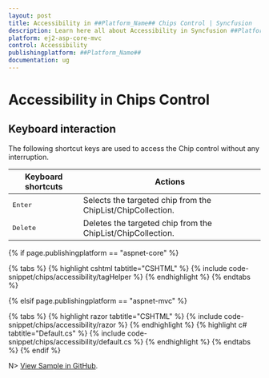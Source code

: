 ```yaml
---
layout: post
title: Accessibility in ##Platform_Name## Chips Control | Syncfusion
description: Learn here all about Accessibility in Syncfusion ##Platform_Name## Chips control of Syncfusion Essential JS 2 and more.
platform: ej2-asp-core-mvc
control: Accessibility
publishingplatform: ##Platform_Name##
documentation: ug
---
```


# Accessibility in Chips Control

## Keyboard interaction

The following shortcut keys are used to access the Chip control without any interruption.

| Keyboard shortcuts | Actions |
|------------|-------------------|
| <kbd>Enter</kbd> | Selects the targeted chip from the ChipList/ChipCollection. |
| <kbd>Delete</kbd> | Deletes the targeted chip from the ChipList/ChipCollection. |

{% if page.publishingplatform == "aspnet-core" %}

{% tabs %}
{% highlight cshtml tabtitle="CSHTML" %}
{% include code-snippet/chips/accessibility/tagHelper %}
{% endhighlight %}
{% endtabs %}

{% elsif page.publishingplatform == "aspnet-mvc" %}

{% tabs %}
{% highlight razor tabtitle="CSHTML" %}
{% include code-snippet/chips/accessibility/razor %}
{% endhighlight %}
{% highlight c# tabtitle="Default.cs" %}
{% include code-snippet/chips/accessibility/default.cs %}
{% endhighlight %}
{% endtabs %}
{% endif %}

N> [View Sample in GitHub](https://github.com/SyncfusionExamples/ASP-NET-Core-UG-Examples/tree/main/Chips/ChipsSample).